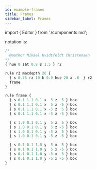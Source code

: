 ```yaml
---
id: example-frames
title: Frames
sidebar_label: Frames
---
```


import { Editor } from './components.md';

<Editor src="https://after12am.github.io/eisenscript-editor/#B/hZBNDoMgEEb3nOK7wBAwIW2PgynGRU0b1IRquHsHatNqqC74mcybNwMz2tFBobcDlDyjh5YGEb4Swo83xxd0NlzdY2hRKcwCmJlS8mTgJ2iFmoNL1nDegiXveqDxtnMiLqYc/Qg0t9L5DIDBlLaI+h7+E7RH0KGDVo4F0VLldFrP4iAFgvaI0iAFYjvIJ53Q3CaUXrMhCj/yJejQQStHfAE="/>

notation is:

```jsx
/*
  @author Mikael Hvidtfeldt Christensen
*/
{ hue 0 sat 0.8 s 1.5 } r2

rule r2 maxdepth 20 {
  { s 0.75 rz 10 b 0.9 hue 20 a .8  } r2
  frame
}

rule frame {
  { s 0.1 1.1 0.1 x  5 z  5 } box
  { s 0.1 1.1 0.1 x  5 z -5 } box
  { s 0.1 1.1 0.1 x -5 z  5 } box
  { s 0.1 1.1 0.1 x -5 z -5 } box

  { s 1.0 0.1 0.1 y  5 z  5 } box
  { s 1.0 0.1 0.1 y  5 z -5 } box
  { s 1.0 0.1 0.1 y -5 z  5 } box
  { s 1.0 0.1 0.1 y -5 z -5 } box

  { s 0.1 0.1 1.0 y  5 x  5 } box
  { s 0.1 0.1 1.0 y  5 x -5 } box
  { s 0.1 0.1 1.0 y -5 x  5 } box
  { s 0.1 0.1 1.0 y -5 x -5 } box
}
```
